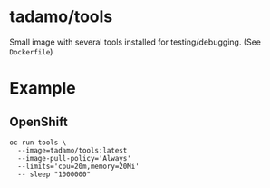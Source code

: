 # tadamo/tools

Small image with several tools installed for testing/debugging. (See `Dockerfile`)

# Example

## OpenShift

```
oc run tools \
  --image=tadamo/tools:latest
  --image-pull-policy='Always'
  --limits='cpu=20m,memory=20Mi'
  -- sleep "1000000"
```
